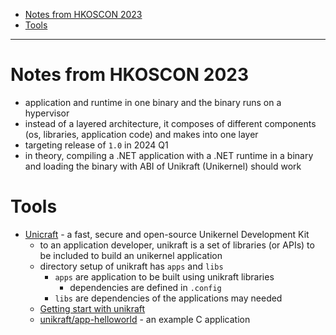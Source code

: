 - [Notes from HKOSCON 2023](#notes-from-hkoscon-2023)
- [Tools](#tools)
____

# Notes from HKOSCON 2023

- application and runtime in one binary and the binary runs on a hypervisor
- instead of a layered architecture, it composes of different components (os,
  libraries, application code) and makes into one layer
- targeting release of `1.0`  in 2024 Q1
- in theory, compiling a .NET application with a .NET runtime in a binary and
  loading the binary with ABI of Unikraft (Unikernel) should work

# Tools

- [Unicraft](https://unikraft.org/) - a fast, secure and open-source Unikernel
  Development Kit
  - to an application developer, unikraft is a set of libraries (or APIs) to be
    included to build an unikernel application
  - directory setup of unikraft has `apps` and `libs`
    * `apps` are application to be built using unikraft libraries
      + dependencies are defined in `.config`
    * `libs` are dependencies of the applications may needed
  - [Getting start with unikraft](https://unikraft.org/docs/getting-started/)
  - [unikraft/app-helloworld](https://github.com/unikraft/app-helloworld) - an
    example C application

